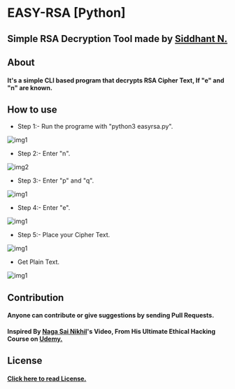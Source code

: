 # EASY-RSA [Python]
## Simple RSA Decryption Tool made by [Siddhant N.](https://github.com/WatashiwaSid)

## About 
#### It's a simple CLI based program that decrypts RSA Cipher Text, If "e" and "n" are known. 


## How to use

- Step 1:- Run the programe with "python3 easyrsa.py".

![img1](https://i.imgur.com/pPRs1n3.png)

- Step 2:- Enter "n".

![img2](https://i.imgur.com/o20l0Kk.png)

- Step 3:- Enter "p" and "q".

![img1](https://i.imgur.com/o20l0Kk.png)

- Step 4:- Enter "e".

![img1](https://i.imgur.com/o20l0Kk.png)

- Step 5:- Place your Cipher Text.

![img1](https://i.imgur.com/o20l0Kk.png)

- Get Plain Text.

![img1](https://i.imgur.com/o20l0Kk.png)

## Contribution

#### Anyone can contribute or give suggestions by sending Pull Requests.

#### Inspired By [Naga Sai Nikhil](https://twitter.com/nagasainikhil)'s Video, From His Ultimate Ethical Hacking Course on [Udemy.](https://www.udemy.com/course/ultimate-ethical-hacking/)

## License

#### [Click here to read License.](https://github.com/yatocodes/python-qr-code/blob/master/LICENSE)
